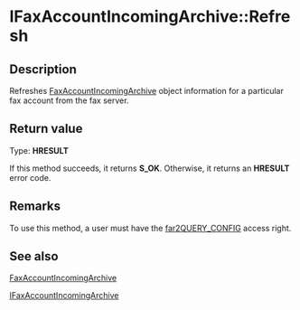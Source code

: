 # IFaxAccountIncomingArchive::Refresh

## Description

Refreshes [FaxAccountIncomingArchive](https://learn.microsoft.com/previous-versions/windows/desktop/fax/-mfax-faxaccountincomingarchive) object information for a particular fax account from the fax server.

## Return value

Type: **HRESULT**

If this method succeeds, it returns **S_OK**. Otherwise, it returns an **HRESULT** error code.

## Remarks

To use this method, a user must have the [far2QUERY_CONFIG](https://learn.microsoft.com/previous-versions/windows/desktop/api/faxcomex/ne-faxcomex-fax_access_rights_enum_2) access right.

## See also

[FaxAccountIncomingArchive](https://learn.microsoft.com/previous-versions/windows/desktop/fax/-mfax-faxaccountincomingarchive)

[IFaxAccountIncomingArchive](https://learn.microsoft.com/previous-versions/windows/desktop/api/faxcomex/nn-faxcomex-ifaxaccountincomingarchive)